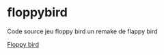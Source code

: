 # floppybird
Code source jeu floppy bird un remake de flappy bird

[Floppy bird](https://floppybird.antonycaron.fr)
